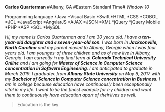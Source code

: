 **Carlos Quarterman**
#Albany, GA
#Eastern Standard Time#
*Window 10*

Programming language
*Java
*Visual Basic
*Swift
*HTML
*CSS
*COBOL
*JCL
*JavaScript
*AngularJS
*AJAX
*JSON
*XML
*jQuery
*jQuery Mobile
*PHP
*ASP
*SQL
*MySQL

_Hi, my name is Carlos Quarterman and I am 30 years old. I have a **ten-year-old daughter and a seven-year-old son**. I was born in **Jacksonville, North Carolina** and my parent moved to Albany, Georgia when I was four years old. I am youngest of three children and as of now live in Albany, Georgia. I am currectly in my final term at **Colorado Technical University Online** and I am going for **Master of Science in Computer Science concentration in Software Engineering**. I am anticipated to graduate in March 2019. I graduated from **Albany State University** on May 6, 2017 with my **Bachelor of Science in Computer Science concentration in Business**. I am in college because education have continuously been exceptionally vital in my life. I want to be the finest example for my children and want them to continuously have education apart of their lives as well._



>Education is the key
